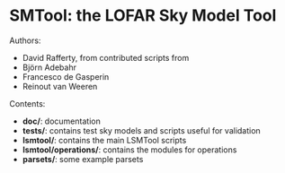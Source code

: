 SMTool: the LOFAR Sky Model Tool
================================

Authors:
* David Rafferty, from contributed scripts from
* Björn Adebahr
* Francesco de Gasperin
* Reinout van Weeren

Contents:
* __doc/__: documentation
* __tests/__: contains test sky models and scripts useful for validation
* __lsmtool/__: contains the main LSMTool scripts
* __lsmtool/operations/__: contains the modules for operations
* __parsets/__: some example parsets


